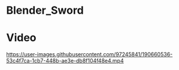# Blender_Sword

# Video

https://user-images.githubusercontent.com/97245841/190660536-53c4f7ca-1cb7-448b-ae3e-db8f104f48e4.mp4

